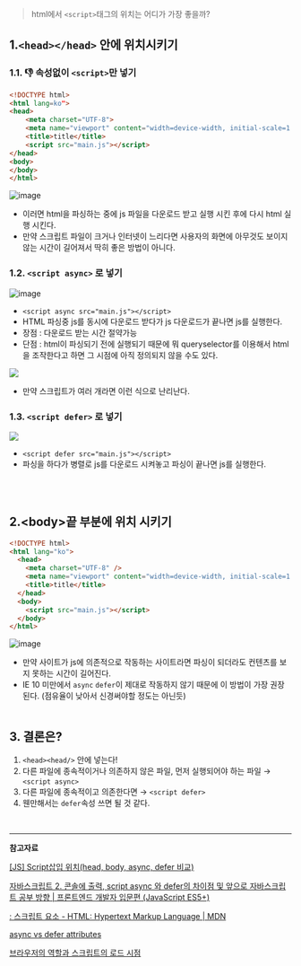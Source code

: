 > html에서 `<script>`태그의 위치는 어디가 가장 좋을까?

## 1.`<head></head>` 안에 위치시키기

### 1.1. 👎 속성없이 `<script>`만 넣기

```html
<!DOCTYPE html>
<html lang=ko">
<head>
    <meta charset="UTF-8">
    <meta name="viewport" content="width=device-width, initial-scale=1.0">
    <title>title</title>
    <script src="main.js"></script>
</head>
<body>
</body>
</html>
```

![image](https://user-images.githubusercontent.com/82145837/143546774-ca3a8cea-5c82-49ef-996a-9c6c3b7f4618.png)

- 이러면 html을 파싱하는 중에 js 파일을 다운로드 받고 실행 시킨 후에 다시 html 실행 시킨다.
- 만약 스크립트 파일이 크거나 인터넷이 느리다면 사용자의 화면에 아무것도 보이지 않는 시간이 길어져서 딱히 좋은 방법이 아니다.
  <br>

### 1.2. `<script async>` 로 넣기

![image](https://user-images.githubusercontent.com/82145837/143547136-61fc0584-40c1-4618-9a2f-6651b9bf7cd6.png)

- `<script async src="main.js"></script>`
- HTML 파싱중 js를 동시에 다운로드 받다가 js 다운로드가 끝나면 js를 실행한다.
- 장점 : 다운로드 받는 시간 절약가능
- 단점 : html이 파싱되기 전에 실행되기 때문에 뭐 queryselector를 이용해서 html을 조작한다고 하면 그 시점에 아직 정의되지 않을 수도 있다.

![](https://images.velog.io/images/meteor-or/post/5ef7da4f-b72e-4070-b993-3564c3961fb6/Untitled.png)

- 만약 스크립트가 여러 개라면 이런 식으로 난리난다.
  <br>

### 1.3. `<script defer>` 로 넣기

![](https://images.velog.io/images/meteor-or/post/818b93a0-5b30-4462-9747-7988988bb694/image.png)

- `<script defer src="main.js"></script>`
- 파싱을 하다가 병렬로 js를 다운로드 시켜놓고 파싱이 끝나면 js를 실행한다.

<br><br>

## 2.<body\>끝 부분에 위치 시키기

```html
<!DOCTYPE html>
<html lang="ko">
  <head>
    <meta charset="UTF-8" />
    <meta name="viewport" content="width=device-width, initial-scale=1.0" />
    <title>title</title>
  </head>
  <body>
    <script src="main.js"></script>
  </body>
</html>
```

![image](https://user-images.githubusercontent.com/82145837/143546868-4dc81c28-bb64-472b-b98e-8ec4410dff61.png)

- 만약 사이트가 js에 의존적으로 작동하는 사이트라면 파싱이 되더라도 컨텐츠를 보지 못하는 시간이 길어진다.
- IE 10 미만에서 `async` `defer`이 제대로 작동하지 않기 때문에 이 방법이 가장 권장된다. (점유율이 낮아서 신경써야할 정도는 아닌듯)
  <br><br>

## 3. 결론은?

1. `<head><head/>` 안에 넣는다!
2. 다른 파일에 종속적이거나 의존하지 않은 파일, 먼저 실행되어야 하는 파일 → `<script async>`
3. 다른 파일에 종속적이고 의존한다면 → `<script defer>`
4. 웬만해서는 `defer`속성 쓰면 될 것 같다.

<br>

---

**참고자료**

[](https://velog.io/@gga01075/script%EC%9D%98-%EC%9C%84%EC%B9%98%EC%99%80-%EC%86%8D%EC%84%B1)

[[JS] Script삽입 위치(head, body, async, defer 비교)](https://velog.io/@anjaekk/JS-Script%EC%82%BD%EC%9E%85-%EC%9C%84%EC%B9%98head-body-async-defer-%EB%B9%84%EA%B5%90)

[자바스크립트 2. 콘솔에 출력, script async 와 defer의 차이점 및 앞으로 자바스크립트 공부 방향 | 프론트엔드 개발자 입문편 (JavaScript ES5+)](https://www.youtube.com/watch?v=tJieVCgGzhs&t=291s)

[: 스크립트 요소 - HTML: Hypertext Markup Language | MDN](https://developer.mozilla.org/ko/docs/Web/HTML/Element/script)

[async vs defer attributes](https://www.growingwiththeweb.com/2014/02/async-vs-defer-attributes.html)

[브라우저의 역할과 스크립트의 로드 시점](https://webclub.tistory.com/630)
